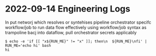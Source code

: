 # 2022-09-14 Engineering Logs

In put networj which resolves or syntehises pipeline orchestrator specifc workflow/job to run data flow effectively using workflow/job syntax as trampoline bacj into dataflow, pull orchestrator secrets applicably

```console
$ echo -e 'if [[ "x${RUN_ME}" != "x" ]]; then\n  ${RUN_ME}\nfi' | RUN_ME='echo hi' bash
hi
```